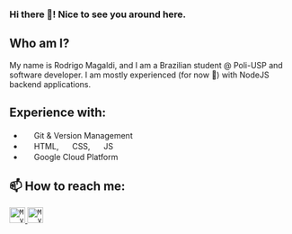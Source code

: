 ### Hi there 👋! Nice to see you around here.

## Who am I?
My name is Rodrigo Magaldi, and I am a Brazilian student @ Poli-USP and software developer.
I am mostly experienced (for now 😬) with NodeJS backend applications.

## Experience with:
- <img width="16" src="https://www.flaticon.com/svg/static/icons/svg/2111/2111432.svg"/>  Git & Version Management
- <img width="16" src="https://www.flaticon.com/svg/static/icons/svg/2913/2913970.svg"/> HTML, <img width="16" src="https://www.flaticon.com/svg/static/icons/svg/2913/2913970.svg"/> CSS, <img width="16" src="https://www.flaticon.com/svg/static/icons/svg/2913/2913970.svg"/> JS
- <img width="16" src="https://www.flaticon.com/svg/static/icons/svg/2913/2913970.svg"/> Google Cloud Platform



## 📫 How to reach me:
<a href="https://www.linkedin.com/in/rodrigo-miksian-magaldi/">
  <code><img alt="My linkedin" width="28" src="https://www.flaticon.com/svg/static/icons/svg/174/174857.svg" /></code>
</a>
<a href="mailto:rod.magaldi@gmail.com">
  <code><img alt="My Gmail" width="28" src="https://www.flaticon.com/svg/static/icons/svg/732/732200.svg" /></code>
</a>




<!--
**rodmagaldi/rodmagaldi** is a ✨ _special_ ✨ repository because its `README.md` (this file) appears on your GitHub profile.

Here are some ideas to get you started:

- 🔭 I’m currently working on ...
- 🌱 I’m currently learning ...
- 👯 I’m looking to collaborate on ...
- 🤔 I’m looking for help with ...
- 💬 Ask me about ...
- 📫 How to reach me: ...
- 😄 Pronouns: ...
- ⚡ Fun fact: ...
-->
